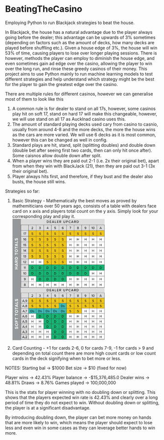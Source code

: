 # BeatingTheCasino

Employing Python to run Blackjack strategies to beat the house.

In Blackjack, the house has a natural advantage due to the player always going before the dealer; this advantage can be upwards of 3% sometimes (depending on factors such as the amount of decks, how many decks are played before shuffling etc.). Given a house edge of 3%, the house will win 53% of time, causing players to lose over longer playing sessions. There is however, methods the player can employ to diminish the house edge, and even sometimes gain ad edge over the casino, allowing the player to win over the long run, and rinse these greedy casinos of their money. This project aims to use Python mainly to run machine learning models to test different strategies and help understand which strategy might be the best for the player to gain the greatest edge over the casino.

There are multiple rules for different casinos, however we can generalise most of them to look like this

1. A common rule is for dealer to stand on all 17s, however, some casinos play hit on soft 17, stand on hard 17 will make this changeable, however, we will use stand on all 17 as Aucklnad casino uses this.
2. The amount of standard playing decks used cary from casino to casnio, usually from around 4-8 and the more decks, the more the house wins as the cars are more varied. We will use 6 decks as it is most common, however this can be changed as well in config.
3. Standard plays are hit, stand, split (splitting doubles) and double down (double bet after seeing first two cards, then can only hit once after). Some caisnos allow double down after split.
4. When a player wins they are paid out 2-1 (i.e. 2x their original bet), apart from when they win with BlackJack (21), then they are paid out 3-1 (3x their original bet).
5. Player always hits first, and therefore, if they bust and the dealer also busts, the house still wins.

Strategies so far:

1. Basic Strategy - Mathematically the best moves as proved by mathemiticians over 50 years ago, consists of a table with dealers face card on x axis and players total count on the y axis. Simply look for your corresponding play and play it.
   ![alt text](\assets\basic_strategy.png)

2. Card Counting - +1 for cards 2-6, 0 for cards 7-9, -1 for cards > 9 and depending on total count there are more high count cards or low count cards in the deck signifying when to bet more or less.

NOTES:
Starting bal -> $1000
Bet size -> $10 (fixed for now)

Player wins -> 42.43%
Player balance -> -$15,376,485.0
Dealer wins -> 48.81%
Draws -> 8.76%
Games played -> 100,000,000

This is the stats for player winning with no doubling down or splitting.
This shows that the players expected win rate is 42.43% and clearly over a long period of time they do not expect to win. Without doubling down or splitting, the player is at a significant disadvantage.

By introducing doubling down, the player can bet more money on hands that are more likely to win, which means the player should expect to lose less and even win in some cases as they can leverage better hands to win more.

